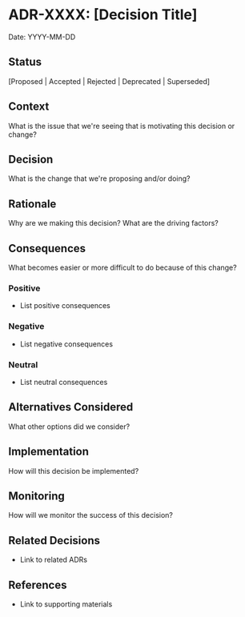 # ADR-XXXX: [Decision Title]

Date: YYYY-MM-DD

## Status

[Proposed | Accepted | Rejected | Deprecated | Superseded]

## Context

What is the issue that we're seeing that is motivating this decision or change?

## Decision

What is the change that we're proposing and/or doing?

## Rationale

Why are we making this decision? What are the driving factors?

## Consequences

What becomes easier or more difficult to do because of this change?

### Positive
- List positive consequences

### Negative  
- List negative consequences

### Neutral
- List neutral consequences

## Alternatives Considered

What other options did we consider?

## Implementation

How will this decision be implemented?

## Monitoring

How will we monitor the success of this decision?

## Related Decisions

- Link to related ADRs

## References

- Link to supporting materials